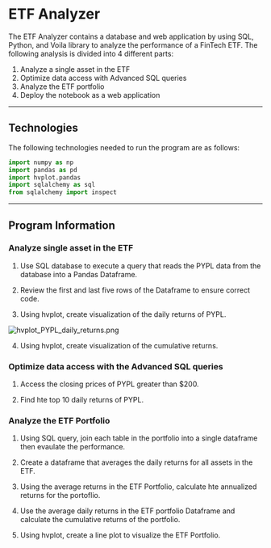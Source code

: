 # ETF Analyzer

The ETF Analyzer contains a database and web application by using SQL, Python, and Voila library to analyze the performance of a FinTech ETF. The following analysis is divided into 4 different parts:

1. Analyze a single asset in the ETF
2. Optimize data access with Advanced SQL queries
3. Analyze the ETF portfolio
4. Deploy the notebook as a web application

---
## Technologies

The following technologies needed to run the program are as follows:

```python
import numpy as np
import pandas as pd
import hvplot.pandas
import sqlalchemy as sql
from sqlalchemy import inspect
```

---
## Program Information

### Analyze single asset in the ETF

1. Use SQL database to execute a query that reads the PYPL data from the database into a Pandas Dataframe.

2. Review the first and last five rows of the Dataframe to ensure correct code.

3. Using hvplot, create visualization of the daily returns of PYPL.

![hvplot_PYPL_daily_returns.png](hvplot_PYPL_daily_returns.png)

4. Using hvplot, create visualization of the cumulative returns. 

### Optimize data access with the Advanced SQL queries

1. Access the closing prices of PYPL greater than $200.

2. Find hte top 10 daily returns of PYPL.

### Analyze the ETF Portfolio

1. Using SQL query, join each table in the portfolio into a single dataframe then evaulate the performance. 

2. Create a dataframe that averages the daily returns for all assets in the ETF.

3. Using the average returns in the ETF Portfolio, calculate hte annualized returns for the portoflio.

4. Use the average daily returns in the ETF portfolio Dataframe and calculate the cumulative returns of the portfolio. 

5. Using hvplot, create a line plot to visualize the ETF Portfolio.
